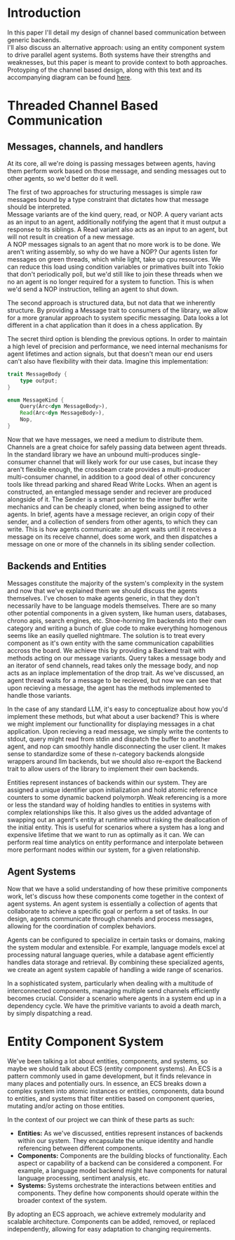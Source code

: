 # Introduction
In this paper I'll detail my design of channel based communication between generic backends.  
I'll also discuss an alternative approach: using an entity component system to drive parallel agent systems.
Both systems have their strengths and weaknesses, but this paper is meant to provide context to both approaches.
Protoyping of the channel based design, along with this text and its accompanying diagram can be found [here](https://github.com/xiuxiu62/sophon).


# Threaded Channel Based Communication
## Messages, channels, and handlers
At its core, all we're doing is passing messages between agents, having them perform work based on those message, 
and sending messages out to other agents, so we'd better do it well.  

The first of two approaches for structuring messages is simple raw messages bound by a type constraint that dictates how that message should be interpreted.  
Message variants are of the kind query, read, or NOP.  A query variant acts as an input to an agent, additionally notifying the agent
that it must output a response to its siblings.  A Read variant also acts as an input to an agent, but will not result in creation of a new message.  
A NOP messages signals to an agent that no more work is to be done.  We aren't writing assembly, so why do we have a NOP?  Our agents listen for messages on 
green threads, which while light, take up cpu resources.  We can reduce this load using condition variables or primatives built into Tokio that don't periodically poll,
but we'd still like to join these threads when we no an agent is no longer required for a system to function.  This is when we'd send a NOP instruction, telling an agent
to shut down.

The second approach is structured data, but not data that we inherently structure.  By providing a Message trait to consumers of the library, we allow for a more granular
approach to system specific messaging.  Data looks a lot different in a chat application than it does in a chess application.  By

The secret third option is blending the previous options.  In order to maintain a high level of precision and performance, 
we need internal mechanisms for agent lifetimes and action signals, but that doesn't mean our end users can't also have flexibility with their data.
Imagine this implementation:
``` rs
trait MessageBody {
    type output;
}

enum MessageKind {
    Query(Arc<dyn MessageBody>),
    Read(Arc<dyn MessageBody>),
    Nop,
}
```

Now that we have messages, we need a medium to distribute them.  Channels are a great choice for safely passing data between agent threads.
In the standard library we have an unbound multi-produces single-consumer channel that will likely work for our use cases, but incase they
aren't flexible enough, the crossbeam crate provides a multi-producer multi-consumer channel, in addition to a good deal of other concurency tools like thread parking and shared Read Write Locks.
When an agent is constructed, an entangled message sender and reciever are produced alongside of it.  The Sender is a smart pointer to the inner buffer write mechanics and can be cheaply cloned,
when being assigned to other agents.  In brief, agents have a message reciever, an origin copy of their sender, and a collection of senders from other agents, to which they can write.
This is how agents communicate: an agent waits until it receives a message on its receive channel, does some work, 
and then dispatches a message on one or more of the channels in its sibling sender collection.

## Backends and Entities
Messages constitute the majority of the system's complexity in the system and now that we've explained them we should discuss the agents themselves.  I've chosen to make agents generic, 
in that they don't necessarily have to be language models themselves.  There are so many other potential components in a given system, like human users, databases, chrono apis, search engines, etc.
Shoe-horning llm backends into their own category and writing a bunch of glue code to make everything homogenous seems like an easily quelled nightmare.  The solution is to treat every component
as it's own entity with the same communication capabilities accross the board.  We achieve this by providing a Backend trait with methods acting on our message variants.  Query takes a message body and an iterator
of send channels, read takes only the message body, and nop acts as an inplace implementation of the drop trait.  As we've discussed, an agent thread waits for a message to be recieved, but now we can see that upon recieving a message,
the agent has the methods implemented to handle those variants.

In the case of any standard LLM, it's easy to conceptualize about how you'd implement these methods, but what about a user backend?  This is where we might implement our functionallity for displaying messages in a chat application.
Upon recieving a read message, we simply write the contents to stdout, query might read from stdin and dispatch the buffer to another agent, and nop can smoothly handle disconnecting the user client. 
It makes sense to standardize some of these n-category backends alongside wrappers around llm backends, but we should also re-export the Backend trait to allow users of the library to implement their own backends.

Entities represent instances of backends within our system. They are assigned a unique identifier upon initialization and hold atomic reference counters to some dynamic backend polymorph. 
Weak referencing is a more or less the standard way of holding handles to entities in systems with complex relationships like this.
It also gives us the added advantage of swapping out an agent's entity at runtime without risking the deallocation of the initial entity.
This is useful for scenarios where a system has a long and expensive lifetime that we want to run as optimally as it can.  We can perform real time analytics on entity performance and 
interpolate between more performant nodes within our system, for a given relationship.

## Agent Systems
Now that we have a solid understanding of how these primitive components work, let's discuss how these components come together in the context of agent systems. 
An agent system is essentially a collection of agents that collaborate to achieve a specific goal or perform a set of tasks. 
In our design, agents communicate through channels and process messages, allowing for the coordination of complex behaviors. 

Agents can be configured to specialize in certain tasks or domains, making the system modular and extensible. 
For example, language models excel at processing natural language queries, while a database agent efficiently handles data storage and retrieval. 
By combining these specialized agents, we create an agent system capable of handling a wide range of scenarios.

In a sophisticated system, particularly when dealing with a multitude of interconnected components, managing multiple send channels efficiently becomes crucial. 
Consider a scenario where agents in a system end up in a dependency cycle.  We have the primitive variants to avoid a death march, by simply dispatching a read.


# Entity Component System
We've been talking a lot about entities, components, and systems, so maybe we should talk about ECS (entity component systems).
An ECS is a pattern commonly used in game development, but it finds relevance in many places and potentially ours. In essence, an ECS breaks down a complex system into atomic instances or entities, components, data bound to entities, 
and systems that filter entities based on component queries, mutating and/or acting on those entities.

In the context of our project we can think of these parts as such:
- **Entities:** As we've discussed, entities represent instances of backends within our system. They encapsulate the unique identity and handle referencing between different components.
- **Components:** Components are the building blocks of functionality. Each aspect or capability of a backend can be considered a component. For example, a language model backend might have components for natural language processing, sentiment analysis, etc.
- **Systems:** Systems orchestrate the interactions between entities and components. They define how components should operate within the broader context of the system.

By adopting an ECS approach, we achieve extremely modularity and scalable architecture. Components can be added, removed, or replaced independently, allowing for easy adaptation to changing requirements.

